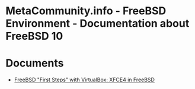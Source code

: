 MetaCommunity.info - FreeBSD Environment - Documentation about FreeBSD 10
=========================================================================

# Documents
* [FreeBSD "First Steps" with VirtualBox: XFCE4 in FreeBSD](./doc/alternote/first-steps-vmdk-vbox-xfce.pdf)
